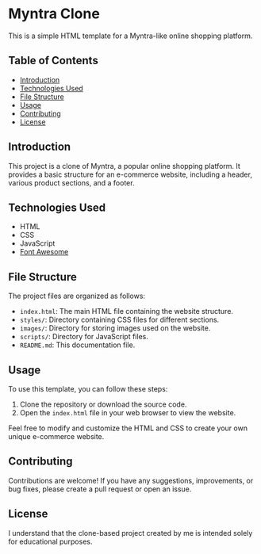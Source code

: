 # Myntra Clone

This is a simple HTML template for a Myntra-like online shopping platform.

## Table of Contents
- [Introduction](#introduction)
- [Technologies Used](#technologies-used)
- [File Structure](#file-structure)
- [Usage](#usage)
- [Contributing](#contributing)
- [License](#license)

## Introduction

This project is a clone of Myntra, a popular online shopping platform. It provides a basic structure for an e-commerce website, including a header, various product sections, and a footer.

## Technologies Used

- HTML
- CSS
- JavaScript
- [Font Awesome](https://fontawesome.com/)

## File Structure

The project files are organized as follows:

- `index.html`: The main HTML file containing the website structure.
- `styles/`: Directory containing CSS files for different sections.
- `images/`: Directory for storing images used on the website.
- `scripts/`: Directory for JavaScript files.
- `README.md`: This documentation file.

## Usage

To use this template, you can follow these steps:

1. Clone the repository or download the source code.
2. Open the `index.html` file in your web browser to view the website.

Feel free to modify and customize the HTML and CSS to create your own unique e-commerce website.

## Contributing

Contributions are welcome! If you have any suggestions, improvements, or bug fixes, please create a pull request or open an issue.

## License

I understand that the clone-based project created by me is intended solely for
educational purposes.
